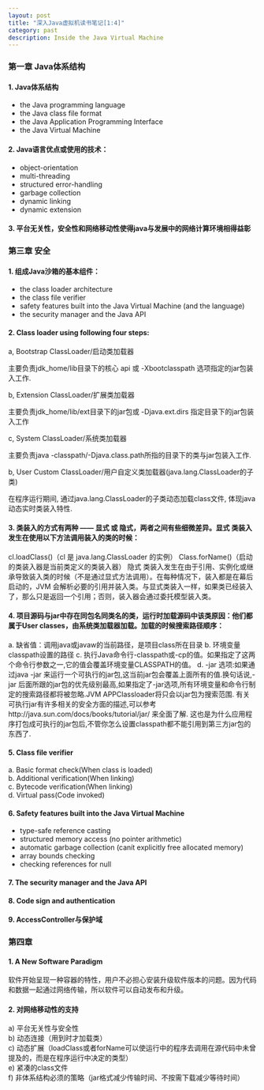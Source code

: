 ```yaml
---
layout: post
title: "深入Java虚拟机读书笔记[1:4]"
category: past
description: Inside the Java Virtual Machine
---
```

### 第一章 Java体系结构

#### 1\. Java体系结构

* the Java programming language 
* the Java class file format 
* the Java Application Programming Interface 
* the Java Virtual Machine

#### 2\. Java语言优点或使用的技术：

* object-orientation 
* multi-threading 
* structured error-handling 
* garbage collection 
* dynamic linking 
* dynamic extension

#### 3\. 平台无关性，安全性和网络移动性使得java与发展中的网络计算环境相得益彰
 
### 第三章 安全
 
#### 1\. 组成Java沙箱的基本组件：

* the class loader architecture 
* the class file verifier 
* safety features built into the Java Virtual Machine (and the language) 
* the security manager and the Java API

#### 2\. Class loader using following four steps:

a, Bootstrap ClassLoader/启动类加载器

主要负责jdk_home/lib目录下的核心 api 或 -Xbootclasspath 选项指定的jar包装入工作.

b, Extension ClassLoader/扩展类加载器

主要负责jdk_home/lib/ext目录下的jar包或 -Djava.ext.dirs 指定目录下的jar包装入工作

c, System ClassLoader/系统类加载器

主要负责java -classpath/-Djava.class.path所指的目录下的类与jar包装入工作.

b, User Custom ClassLoader/用户自定义类加载器(java.lang.ClassLoader的子类)

在程序运行期间, 通过java.lang.ClassLoader的子类动态加载class文件, 体现java动态实时类装入特性.

#### 3\. 类装入的方式有两种 —— 显式 或 隐式，两者之间有些细微差异。显式 类装入发生在使用以下方法调用装入的类的时候：

cl.loadClass()（cl 是 java.lang.ClassLoader 的实例）
Class.forName()（启动的类装入器是当前类定义的类装入器）
隐式 类装入发生在由于引用、实例化或继承导致装入类的时候（不是通过显式方法调用）。在每种情况下，装入都是在幕后启动的，JVM 会解析必要的引用并装入类。与显式类装入一样，如果类已经装入了，那么只是返回一个引用；否则，装入器会通过委托模型装入类。

#### 4\. 项目源码与jar中存在同包名同类名的类，运行时加载源码中该类原因：他们都属于User classes，由系统类加载器加载。加载的时候搜索路径顺序：

a. 缺省值：调用java或javaw的当前路径，是项目class所在目录
b. 环境变量classpath设置的路径
c. 执行Java命令行-classpath或-cp的值。如果指定了这两个命令行参数之一,它的值会覆盖环境变量CLASSPATH的值。
d. -jar 选项:如果通过java -jar 来运行一个可执行的jar包,这当前jar包会覆盖上面所有的值.换句话说,-jar 后面所跟的jar包的优先级别最高,如果指定了-jar选项,所有环境变量和命令行制定的搜索路径都将被忽略.JVM APPClassloader将只会以jar包为搜索范围. 有关可执行jar有许多相关的安全方面的描述,可以参考http://java.sun.com/docs/books/tutorial/jar/ 来全面了解. 这也是为什么应用程序打包成可执行的jar包后,不管你怎么设置classpath都不能引用到第三方jar包的东西了.

#### 5\. Class file verifier

a. Basic format check(When class is loaded)  
b. Additional verification(When linking)  
c. Bytecode verification(When linking)  
d. Virtual pass(Code invoked)

#### 6\. Safety features built into the Java Virtual Machine

* type-safe reference casting 
* structured memory access (no pointer arithmetic)
* automatic garbage collection (canít explicitly free allocated memory)
* array bounds checking 
* checking references for null

#### 7\. The security manager and the Java API

#### 8\. Code sign and authentication

#### 9\. AccessController与保护域

### 第四章

#### 1\. A New Software Paradigm

软件开始呈现一种容器的特性，用户不必担心安装升级软件版本的问题。因为代码和数据一起通过网络传输，所以软件可以自动发布和升级。

#### 2\. 对网络移动性的支持

a) 平台无关性与安全性  
b) 动态连接（用到时才加载类）  
c) 动态扩展（loadClass或者forName可以使运行中的程序去调用在源代码中未曾提及的，而是在程序运行中决定的类型）  
e) 紧凑的class文件  
f) 非体系结构必须的策略（jar格式减少传输时间、不按需下载减少等待时间）
